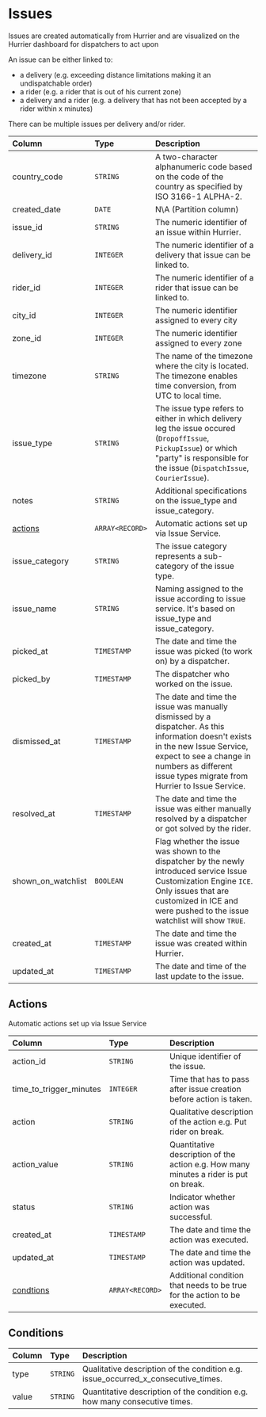 # Issues

Issues are created automatically from Hurrier and are visualized on the Hurrier dashboard for dispatchers to act upon

An issue can be either linked to:
 - a delivery (e.g. exceeding distance limitations making it an undispatchable order)
 - a rider (e.g. a rider that is out of his current zone)
 - a delivery and a rider (e.g. a delivery that has not been accepted by a rider within x minutes)

There can be multiple issues per delivery and/or rider.

| Column | Type | Description |
| :--- | :--- | :--- |
| country_code | `STRING`| A two-character alphanumeric code based on the code of the country as specified by ISO 3166-1 ALPHA-2. |
| created_date | `DATE` | N\A (Partition column) |
| issue_id | `STRING` | The numeric identifier of an issue within Hurrier. |
| delivery_id | `INTEGER` | The numeric identifier of a delivery that issue can be linked to. |
| rider_id | `INTEGER` | The numeric identifier of a rider that issue can be linked to. |
| city_id | `INTEGER` | The numeric identifier assigned to every city |
| zone_id | `INTEGER` | The numeric identifier assigned to every zone |
| timezone | `STRING` | The name of the timezone where the city is located. The timezone enables time conversion, from UTC to local time. |
| issue_type | `STRING` | The issue type refers to either in which delivery leg the issue occured (`DropoffIssue`, `PickupIssue`) or which "party" is responsible for the issue (`DispatchIssue`, `CourierIssue`). |
| notes | `STRING`| Additional specifications on the issue_type and issue_category. |
| [actions](#actions) | `ARRAY<RECORD>` | Automatic actions set up via Issue Service. |
| issue_category | `STRING` | The issue category represents a sub-category of the issue type. |
| issue_name | `STRING` | Naming assigned to the issue according to issue service. It's based on issue_type and issue_category. |
| picked_at | `TIMESTAMP` | The date and time the issue was picked (to work on) by a dispatcher. |
| picked_by | `TIMESTAMP` | The dispatcher who worked on the issue. |
| dismissed_at | `TIMESTAMP` | The date and time the issue was manually dismissed by a dispatcher. As this information doesn't exists in the new Issue Service, expect to see a change in numbers as different issue types migrate from Hurrier to Issue Service. |
| resolved_at | `TIMESTAMP` | The date and time the issue was either manually resolved by a dispatcher or got solved by the rider. |
| shown_on_watchlist | `BOOLEAN`| Flag whether the issue was shown to the dispatcher by the newly introduced service Issue Customization Engine `ICE`. Only issues that are customized in ICE and were pushed to the issue watchlist will show `TRUE`. |
| created_at | `TIMESTAMP` | The date and time the issue was created within Hurrier. |
| updated_at | `TIMESTAMP` | The date and time of the last update to the issue. | 

## Actions

Automatic actions set up via Issue Service 

| Column | Type | Description |
| :--- | :--- | :--- |
| action_id | `STRING` | Unique identifier of the issue. |
| time_to_trigger_minutes | `INTEGER` | Time that has to pass after issue creation before action is taken. |
| action | `STRING` | Qualitative description of the action e.g. Put rider on break. |
| action_value | `STRING` | Quantitative description of the action e.g. How many minutes a rider is put on break. |
| status | `STRING` | Indicator whether action was successful. |
| created_at | `TIMESTAMP` | The date and time the action was executed. |
| updated_at | `TIMESTAMP` | The date and time the action was updated. |
| [condtions](#conditions) | `ARRAY<RECORD>` | Additional condition that needs to be true for the action to be executed. | 

## Conditions

| Column | Type | Description |
| :--- | :--- | :--- |
| type | `STRING` | Qualitative description of the condition e.g. issue_occurred_x_consecutive_times. |
| value | `STRING` | Quantitative description of the condition e.g. how many consecutive times. |

